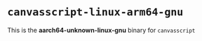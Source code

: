 # `canvasscript-linux-arm64-gnu`

This is the **aarch64-unknown-linux-gnu** binary for `canvasscript`
